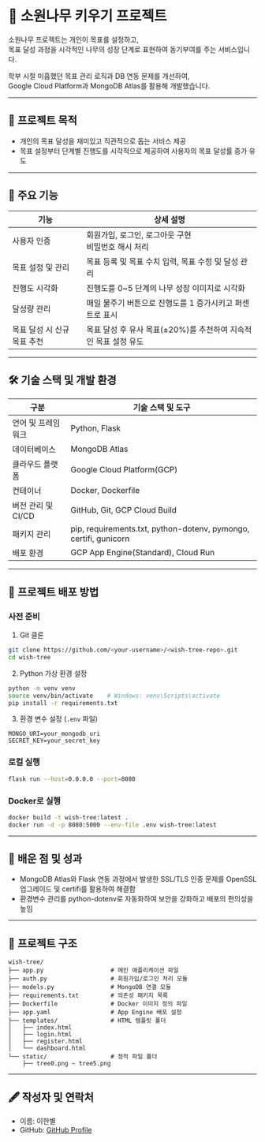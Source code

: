 
# 🌳 소원나무 키우기 프로젝트

소원나무 프로젝트는 개인이 목표를 설정하고, <br>목표 달성 과정을 시각적인 나무의 성장 단계로 표현하여 동기부여를 주는 서비스입니다.

학부 시절 미흡했던 목표 관리 로직과 DB 연동 문제를 개선하여, <br>Google Cloud Platform과 MongoDB Atlas를 활용해 개발했습니다.

---

## 📌 프로젝트 목적

* 개인의 목표 달성을 재미있고 직관적으로 돕는 서비스 제공
* 목표 설정부터 단계별 진행도를 시각적으로 제공하여 사용자의 목표 달성률 증가 유도

---

## 🎯 주요 기능

| 기능               | 상세 설명                                   |
| ---------------- | --------------------------------------- |
| 사용자 인증           | 회원가입, 로그인, 로그아웃 구현 <br>비밀번호 해시 처리       |
| 목표 설정 및 관리       | 목표 등록 및 목표 수치 입력, 목표 수정 및 달성 관리         |
| 진행도 시각화          | 진행도를 0\~5 단계의 나무 성장 이미지로 시각화            |
| 달성량 관리           | 매일 물주기 버튼으로 진행도를 1 증가시키고 퍼센트로 표시        |
| 목표 달성 시 신규 목표 추천 | 목표 달성 후 유사 목표(±20%)를 추천하여 지속적인 목표 설정 유도 |

---

## 🛠 기술 스택 및 개발 환경

| 구분            | 기술 스택 및 도구                                                       |
| ------------- | ---------------------------------------------------------------- |
| 언어 및 프레임워크    | Python, Flask                                                    |
| 데이터베이스        | MongoDB Atlas                                                    |
| 클라우드 플랫폼      | Google Cloud Platform(GCP)                                       |
| 컨테이너          | Docker, Dockerfile                                               |
| 버전 관리 및 CI/CD | GitHub, Git, GCP Cloud Build                                     |
| 패키지 관리        | pip, requirements.txt, python-dotenv, pymongo, certifi, gunicorn |
| 배포 환경         | GCP App Engine(Standard), Cloud Run                              |

---

## 🚀 프로젝트 배포 방법

### 사전 준비

1. Git 클론

```bash
git clone https://github.com/<your-username>/<wish-tree-repo>.git
cd wish-tree
```

2. Python 가상 환경 설정

```bash
python -m venv venv
source venv/bin/activate    # Windows: venv\Scripts\activate
pip install -r requirements.txt
```

3. 환경 변수 설정 (`.env` 파일)

```env
MONGO_URI=your_mongodb_uri
SECRET_KEY=your_secret_key
```

### 로컬 실행

```bash
flask run --host=0.0.0.0 --port=8080
```

### Docker로 실행

```bash
docker build -t wish-tree:latest .
docker run -d -p 8080:5000 --env-file .env wish-tree:latest
```

---

## 📝 배운 점 및 성과

* MongoDB Atlas와 Flask 연동 과정에서 발생한 SSL/TLS 인증 문제를 OpenSSL 업그레이드 및 certifi를 활용하여 해결함
* 환경변수 관리를 python-dotenv로 자동화하여 보안을 강화하고 배포의 편의성을 높임

---

## 📂 프로젝트 구조

```plaintext
wish-tree/
├── app.py                   # 메인 애플리케이션 파일
├── auth.py                  # 회원가입/로그인 처리 모듈
├── models.py                # MongoDB 연결 모듈
├── requirements.txt         # 의존성 패키지 목록
├── Dockerfile               # Docker 이미지 정의 파일
├── app.yaml                 # App Engine 배포 설정
├── templates/               # HTML 템플릿 폴더
│   ├── index.html
│   ├── login.html
│   ├── register.html
│   └── dashboard.html
└── static/                  # 정적 파일 폴더
    ├── tree0.png ~ tree5.png
```



---

## 🖋️ 작성자 및 연락처

* 이름: 이한별
* GitHub: [GitHub Profile](https://github.com/HanB312)


